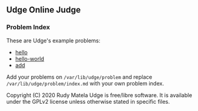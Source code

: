 Udge Online Judge
-----------------

### Problem Index

These are Udge's example problems:

* [hello](/hello)
* [hello-world](/hello-world)
* [add](/add)

Add your problems on `/var/lib/udge/problem` and
replace `/var/lib/udge/problem/index.md` with your own problem index.

Copyright (C) 2020  Rudy Matela
Udge is free/libre software.
It is available under the GPLv2 license
unless otherwise stated in specific files.
